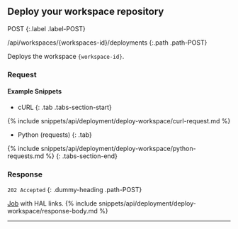 ## Deploy your workspace repository

POST
{:.label .label-POST}

/api/workspaces/{workspaces-id}/deployments
{:.path .path-POST}

Deploys the workspace `{workspace-id}`.

### Request
#### Example Snippets
- cURL
{: .tab .tabs-section-start}

{% include snippets/api/deployment/deploy-workspace/curl-request.md %}

- Python (requests)
{: .tab}

{% include snippets/api/deployment/deploy-workspace/python-requests.md %}
{: .tabs-section-end}

### Response
`202 Accepted`
{: .dummy-heading .path-POST}

[Job](jobs) with HAL links.
{% include snippets/api/deployment/deploy-workspace/response-body.md %}

---
